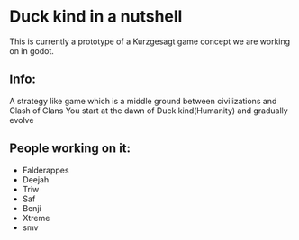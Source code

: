 ﻿# Duck kind in a nutshell

This is currently a prototype of a Kurzgesagt game concept we are working on in godot.


## Info:

A strategy like game which is a middle ground between civilizations and Clash of Clans
You start at the dawn of Duck kind(Humanity) and gradually evolve


## People working on it:

- Falderappes
- Deejah
- Triw
- Saf
- Benji
- Xtreme
- smv
